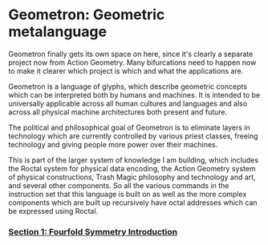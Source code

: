 # Geometron: Geometric metalanguage

Geometron finally gets its own space on here, since it's clearly a separate project now from Action Geometry.  Many bifurcations need to happen now to make it clearer which project is which and what the applications are.  

Geometron is a language of glyphs, which describe geometric concepts which can be interpreted both by humans and machines.  It is intended to be universally applicable across all human cultures and languages and also across all physical machine architectures both present and future.  

The political and philosophical goal of Geometron is to eliminate layers in technology which are currently controlled by various priest classes, freeing technology and giving people more power over their machines.  

This is part of the larger system of knowledge I am building, which includes the Roctal system for physical data encoding, the Action Geometry system of physical constructions, Trash Magic philosophy and technology and art, and several other components.  So all the various commands in the instruction set that this language is built on as well as the more complex components which are built up recursively have octal addresses which can be expressed using Roctal.  

### [Section 1: Fourfold Symmetry Introduction](4fold1/fourfold_symmetry.md)